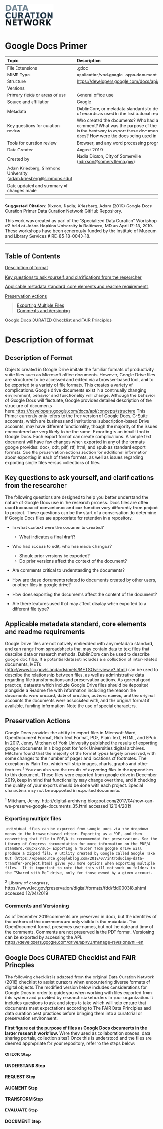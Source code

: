 ![](DCNlogo.png)

# Google Docs Primer

|   Topic   |   Description   |
| :------------- | :------------- |
| File Extensions | .gdoc |
| MIME Type | application/vnd.google-apps.document |
| Structure | https://developers.google.com/docs/api/concepts/structure |
| Versions | |
| Primary fields or areas of use | General office use |
| Source and affiliation | Google |
| Metadata | DublinCore, or metadata standards to describe collections of records as used in the institutional repository. |
| Key questions for curation review | Who created the documents? Who had access to edit and comment?  What was the purpose of the documents?  What is the best way to export these documents from google docs? How were the docs being used in internal workflow? |
| Tools for curation review | Browser, and any word processing program |
| Date Created | August 2019 |
| Created by | Nadia Dixson, City of Somerville (ndixson@somervillema.gov)
Adam Kriesberg, Simmons University (adam.kriesberg@simmons.edu) |
| Date updated and summary of changes made | |

---------------------------------------

**Suggested Citation:** Dixson, Nadia; Kriesberg, Adam (2019) Google Docs Curation Primer Data Curation Network GitHub Repository.

This work was created as part of the “Specialized Data Curation” Workshop #2 held at Johns Hopkins University in Baltimore, MD on April 17-18, 2019. These workshops have been generously funded by the Institute of Museum and Library Services # RE-85-18-0040-18.

-----------------------------------------

## Table of Contents

[Description of format](#description-of-format)

[Key questions to ask yourself, and clarifications from the researcher](#key-questions-to-ask-yourself-and-clarifications-from-the-researcher)

[Applicable metadata standard, core elements and readme requirements](#applicable-metadata-standard-core-elements-and-readme-requirements)

[Preservation Actions](#preservation-actions)
> [Exporting Multiple Files](#exporting-multiple-files) <br> [Comments and Versioning](#comments-and-versioning)

[Google Docs CURATED Checklist and FAIR Principles](#google-docs-curated-Checklist-and-fair-principles)

# Description of format

## Description of Format

Objects created in Google Drive imitate the familiar formats of productivity suite files such as Microsoft office documents. However, Google Drive files are structured to be accessed and edited via a browser-based tool, and to be exported to a variety of file formats. This creates a variety of complications. Google drive documents exist in a continually changing environment; behavior and functionality will change. Although the behavior of Google Docs will fluctuate, Google provides detailed description of the structure of documents here:https://developers.google.com/docs/api/concepts/structure
	This Primer currently only refers to the free version of Google Docs.  G-Suite accounts, which are business and institutional subscription-based Drive accounts, may have different functionality, though the majority of the issues encountered are very likely to be the same. 
Exporting is an inbuilt tool in Google Docs. Each export format can create complications. A simple text document will have few changes when exported in any of the formats google provides: docx, odt, pdf, rtf, html, and epub as standard export formats. See the preservation actions section for additional information about exporting in each of these formats, as well as issues regarding exporting single files versus collections of files.

## Key questions to ask yourself, and clarifications from the researcher

The following questions are designed to help you better understand the nature of Google Docs use in the research process. Docs files are often used because of convenience and can function very differently from project to project. These questions can be the start of a conversation do determine if Google Docs files are appropriate for retention in a repository.

- In what context were the documents created?  
  - What indicates a final draft?
 
- Who had access to edit, who has made changes? 
  - Should prior versions be exported?
  - Do prior versions affect the context of the document?
 
- Are comments critical to understanding the documents?

- How are these documents related to documents created by other users, or other files in google drive?

- How does exporting the documents affect the content of the document?

- Are there features used that may affect display when exported to a different file type?

## Applicable metadata standard, core elements and readme requirements 

Google Drive files are not natively embedded with any metadata standard, and can range from spreadsheets that may contain data to text files that describe data or research methods. DublinCore can be used to describe google doc files. If a potential dataset includes a a collection of inter-related documents, METs (http://www.loc.gov/standards/mets/METSOverview.v2.html) can be used to describe the relationship between files, as well as administrative data regarding file transformations and preservation actions. As general good practice, datasets which include Google Drive files should be deposited alongside a Readme file with information including the reason the documents were created, date of creation, authors names, and the original accounts the documents were associated with, and the original format if available, funding information. Note the use of special characters. 

## Preservation Actions

Google Docs provides the ability to export files in Microsoft Word, OpenDocument Format, Rich Text Format, PDF, Plain Text, HTML, and EPub.  In 2017, Jenny Mitcham of York University published the results of exporting google documents in a blog post for York Universities digital archives. Mitcham found that the majority of the format types largely preserved, with some changes to the number of pages and locations of footnotes. The exception is Plain Text which will strip images, charts, graphs and other features.<sup>1</sup> You can also see the results of exporting files in the appendices to this document.  These files were exported from google drive in December 2019, keep in mind that functionality may change over time, and it checking the quality of your exports should be done with each project. Special characters may not be supported in exported documents.

<p  id="note1"><sup>1</sup> Mitcham, Jenny. http://digital-archiving.blogspot.com/2017/04/how-can-we-preserve-google-documents_35.html accessed 12/04/2019 </p>

### Exporting multiple files

	Individual files can be exported from Google Docs via the dropdown menus in the browser-based editor. Exporting as a PDF, and then converting that file to PDF/A is recommended for preservation. See the Library of Congress documentation for more information on the PDF/A standard.<sup>2</sup> Exporting a folder from google drive will produce a zipped file. A utility created by Google called Google Take Out (https://opensource.googleblog.com/2018/07/introducing-data-transfer-project.html) gives you more options when exporting multiple files.  It is important to note that this will not work on folders in the “Shared with Me” drive, only for those owned by a given account. 

<p id="note1"><sup>2</sup> Library of congress,  https://www.loc.gov/preservation/digital/formats/fdd/fdd000318.shtml accessed 12/04/2019 </p>

### Comments and Versioning

As of December 2019 comments are preserved in docx, but the identities of the authors of the comments are only visible in the metadata. The OpenDocument format preserves usernames, but not the date and time of the comments.  Comments are not preserved in the PDF format. Versioning can be exported by accessing the API. https://developers.google.com/drive/api/v3/manage-revisions?hl=en

## Google Docs CURATED Checklist and FAIR Princples

The following checklist is adapted from the original Data Curation Network (2018) checklist to assist curators when encountering diverse formats of digital objects. The modified version below includes considerations for Google Docs in order to guide you when working with files exported from this system and provided by research stakeholders in your organization. It includes questions to ask and steps to take which will help ensure that documents meet expectations according to The FAIR Data Principles and data curation best practices before bringing them into a curatorial or preservation environment. 

**First figure out the purpose of files as Google Docs documents in the larger research workflow.** Were they used as collaboration spaces, data sharing portals, collection sites? Once this is understood and the files are deemed appropriate for your repository, refer to the steps below:

#### CHECK Step

#### UNDERSTAND Step

#### REQUEST Step

#### AUGMENT Step

#### TRANSFORM Step

#### EVALUATE Step

#### DOCUMENT Step
